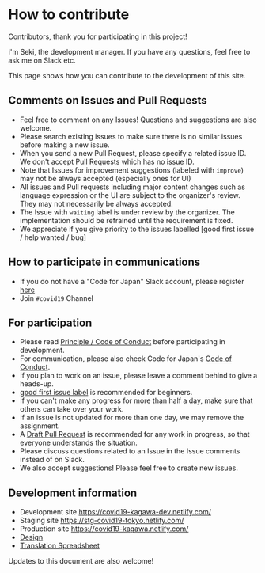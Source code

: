 # How to contribute

Contributors, thank you for participating in this project!

I'm Seki, the development manager. If you have any questions, feel free to ask me on Slack etc.

This page shows how you can contribute to the development of this site.

## Comments on Issues and Pull Requests
* Feel free to comment on any Issues! Questions and suggestions are also welcome.
* Please search existing issues to make sure there is no similar issues before making a new issue.
* When you send a new Pull Request, please specify a related issue ID. We don't accept Pull Requests which has no issue ID.
* Note that Issues for improvement suggestions (labeled with `improve`) may not be always accepted (especially ones for UI)
* All issues and Pull requests including major content changes such as language expression or the UI are subject to the organizer's review. They may not necessarily be always accepted.
* The Issue with `waiting` label is under review by the organizer.  The implementation should be refrained until the requirement is fixed.
* We appreciate if you give priority to the issues labelled [good first issue / help wanted / bug]

## How to participate in communications
* If you do not have a "Code for Japan" Slack account, please register [here](https://cfjslackin.herokuapp.com/)
* Join `#covid19` Channel

## For participation
* Please read [Principle / Code of Conduct](./CODE_OF_CONDUCT.md) before participating in development.
* For communication, please also check Code for Japan's [Code of Conduct](https://github.com/codeforjapan/codeofconduct).
* If you plan to work on an issue, please leave a comment behind to give a heads-up.
* [good first issue label](https://github.com/codeforkagawa/covid19/issues?q=is%3Aissue+is%3Aopen+label%3A%22good+first+issue%22) is recommended for beginners.
* If you can't make any progress for more than half a day, make sure that others can take over your work.
* If an issue is not updated for more than one day, we may remove the assignment.
* A [Draft Pull Request](https://help.github.com/en/github/collaborating-with-issues-and-pull-requests/about-pull-requests#draft-pull-requests) is recommended for any work in progress, so that everyone understands the situation.
* Please discuss questions related to an Issue in the Issue comments instead of on Slack.
* We also accept suggestions! Please feel free to create new issues.

## Development information
* Development site https://covid19-kagawa-dev.netlify.com/
* Staging site https://stg-covid19-tokyo.netlify.com/
* Production site https://covid19-kagawa.netlify.com/
* [Design](https://www.figma.com/file/V7vt80p2gauhdgTZeVNbgj/UI%E3%83%87%E3%82%B6%E3%82%A4%E3%83%B3?node-id=121%3A156)
* [Translation Spreadsheet](https://docs.google.com/spreadsheets/d/1avT6QGInyQseYjoc_TxL8RPZfutyvrv4BtJkXfk1Nko)

Updates to this document are also welcome!

